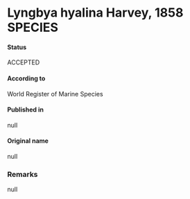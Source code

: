 Lyngbya hyalina Harvey, 1858 SPECIES
=======

#### Status
ACCEPTED

#### According to
World Register of Marine Species

#### Published in
null

#### Original name
null

### Remarks
null